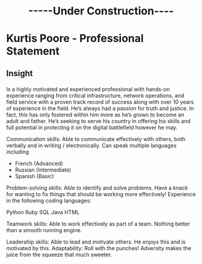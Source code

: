 
<h1> 

<center> -----Under Construction---- </center>
  
</h1>



<h1> 

Kurtis Poore - Professional Statement </h1>

<h2> 
  
Insight 

</h2>

Is a highly motivated and experienced professional with hands-on experience ranging from critical infrastructure, network operations, and field service with a proven track record of success along with over 10 years of experience in the field. He’s always had a passion for truth and justice. In fact, this has only fostered within him more as he’s grown to become an adult and father. He’s seeking to serve his country in offering his skills and full potential in protecting it on the digital battlefield however he may.

Communication skills: Able to communicate effectively with others, both verbally and in writing / electronically. Can speak multiple languages including  

<ul>
  <li>French (Advanced)</li>
  <li>Russian (Intermediate)</li>
  <li>Spanish (Basic)</li>
</ul> 
 


Problem-solving skills: Able to identify and solve problems. Have a knack for wanting to fix things that should be working more effectively! Experience in the following coding languages:

Python
Ruby
SQL
Java
HTML


Teamwork skills: Able to work effectively as part of a team. Nothing better than a smooth running engine.

Leadership skills: Able to lead and motivate others. He enjoys this and is motivated by this. 
Adaptability: Roll with the punches! Adversity makes the juice from the squeeze that much sweeter.
